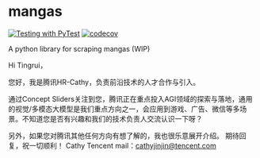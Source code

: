 # mangas

[![Testing with PyTest](https://github.com/p1atdev/mangas/actions/workflows/testing.yml/badge.svg)](https://github.com/p1atdev/mangas/actions/workflows/testing.yml)
[![codecov](https://codecov.io/gh/p1atdev/mangas/graph/badge.svg?token=uA3Rb8z3Rk)](https://codecov.io/gh/p1atdev/mangas)

A python library for scraping mangas (WIP)

Hi Tingrui，

您好，我是腾讯HR-Cathy，负责前沿技术的人才合作与引入。

通过Concept Sliders关注到您，腾讯正在重点投入AGI领域的探索与落地，通用的视觉/多模态大模型是我们重点方向之一，会应用到游戏、广告、微信等多场景。不知道您是否有兴趣和我们的技术负责人交流认识一下呀？

另外，如果您对腾讯其他任何方向有想了解的，我也很乐意展开介绍。
期待回复，祝一切顺利！
Cathy
Tencent
mail：cathyjinjin@tencent.com
